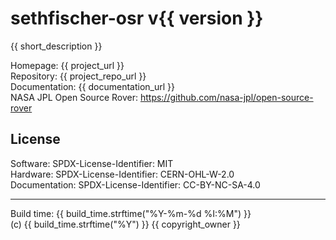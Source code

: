 # sethfischer-osr v{{ version }}

{{ short_description }}

Homepage: {{ project_url }}  
Repository: {{ project_repo_url }}  
Documentation: {{ documentation_url }}  
NASA JPL Open Source Rover: https://github.com/nasa-jpl/open-source-rover


## License

Software: SPDX-License-Identifier: MIT  
Hardware: SPDX-License-Identifier: CERN-OHL-W-2.0  
Documentation: SPDX-License-Identifier: CC-BY-NC-SA-4.0

---
Build time: {{ build_time.strftime("%Y-%m-%d %I:%M") }}  
(c) {{ build_time.strftime("%Y") }} {{ copyright_owner }}
